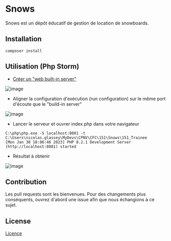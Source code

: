 # Snows

Snows est un dépôt éducatif de gestion de location de snowboards.

## Installation

```
composer install
```

## Utilisation (Php Storm)

* [Créer un "web built-in server"](https://www.jetbrains.com/help/phpstorm/php-built-in-web-server.html)

![image](https://user-images.githubusercontent.com/5616312/215544145-3b40dfeb-678a-4d7d-b673-5363bf15fd36.png)

* Aligner la configuration d'exécution (run configuration) sur le même port d'écoute que le "build-in server"

![image](https://user-images.githubusercontent.com/5616312/215544594-3512a981-37c6-44f2-93a6-47f9b741db21.png)

* Lancer le serveur et ouvrer index.php dans votre navigateur

```
C:\php\php.exe -S localhost:8081 -t C:\Users\nicolas.glassey\MyDevs\CPNV\CFC\151\Snows\151_Trainee
[Mon Jan 30 18:06:46 2023] PHP 8.2.1 Development Server (http://localhost:8081) started
```

* Résultat à obtenir

![image](https://user-images.githubusercontent.com/5616312/215457793-5f2c5bec-8e2e-4407-8d04-82b9da793d7d.png)

## Contribution

Les pull requests sont les bienvenues. Pour des changements plus conséquents, ouvrez d'abord une issue afin que nous échangions à ce sujet.

## License

[Licence](LICENCE.txt)
